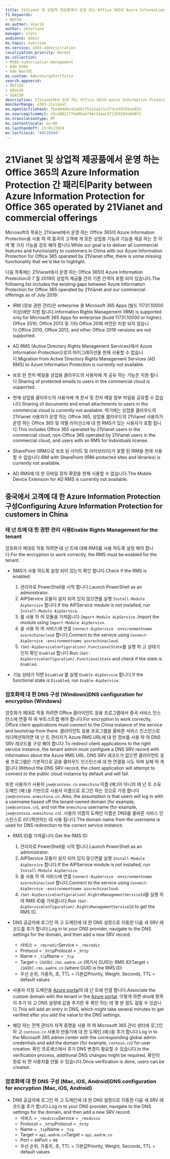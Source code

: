 ```yaml
---
title: 21Vianet 및 상업적 제공품에서 운영 하는 Office 365의 Azure Information Protection 간 패리티
f1.keywords:
- NOCSH
ms.author: sharik
author: skjerland
manager: scotv
audience: Admin
ms.topic: overview
ms.service: o365-administration
localization_priority: Normal
ms.collection:
- M365-subscription-management
- Adm_O365
- Adm_NonTOC
ms.custom: AdminSurgePortfolio
search.appverid:
- MET150
- GEU150
- GEA150
description: 21Vianet에서 운영 하는 Office 365의 Azure Information Protection에 대해 자세히 알아보고 중국의 고객을 위해이를 구성 하는 방법을 알아보세요.
monikerRange: o365-21vianet
ms.openlocfilehash: 7be40466c43a49cf51a2a2c1c273cef035bee831
ms.sourcegitcommit: d3ca8021f7da00a474ac14aac5f1358204a848f2
ms.translationtype: MT
ms.contentlocale: ko-KR
ms.lasthandoff: 12/01/2020
ms.locfileid: "49519344"
---
```

# <a name="parity-between-azure-information-protection-for-office-365-operated-by-21vianet-and-commercial-offerings"></a><span data-ttu-id="04eee-103">21Vianet 및 상업적 제공품에서 운영 하는 Office 365의 Azure Information Protection 간 패리티</span><span class="sxs-lookup"><span data-stu-id="04eee-103">Parity between Azure Information Protection for Office 365 operated by 21Vianet and commercial offerings</span></span>

<span data-ttu-id="04eee-104">Microsoft의 목표는 21Vianet에서 운영 하는 Office 365의 Azure Information Protection을 사용 하 여 중국의 고객에 게 모든 상업용 기능과 기능을 제공 하는 것 이며 몇 가지 기능을 강조 해야 합니다.</span><span class="sxs-lookup"><span data-stu-id="04eee-104">While our goal is to deliver all commercial features and functionality to customers in China with our Azure Information Protection for Office 365 operated by 21Vianet offer, there is some missing functionality that we'd like to highlight.</span></span>

<span data-ttu-id="04eee-105">다음 목록에는 21Vianet에서 운영 하는 Office 365의 Azure Information Protection과 7 월 2019의 상업적 제공품 간의 기존 간격이 포함 되어 있습니다.</span><span class="sxs-lookup"><span data-stu-id="04eee-105">The following list includes the existing gaps between Azure Information Protection for Office 365 operated by 21Vianet and our commercial offerings as of July 2019:</span></span>

- <span data-ttu-id="04eee-106">IRM (정보 권한 관리)은 enterprise 용 Microsoft 365 Apps (빌드 11731.10000 이상)에만 지원 됩니다.</span><span class="sxs-lookup"><span data-stu-id="04eee-106">Information Rights Management (IRM) is supported only for Microsoft 365 Apps for enterprise (build 11731.10000 or higher).</span></span> <span data-ttu-id="04eee-107">Office 2010, Office 2013 및 기타 Office 2016 버전은 지원 되지 않습니다.</span><span class="sxs-lookup"><span data-stu-id="04eee-107">Office 2010, Office 2013, and other Office 2016 versions are not supported.</span></span>

- <span data-ttu-id="04eee-108">AD RMS (Active Directory Rights Management Services)에서 Azure Information Protection으로의 마이그레이션을 현재 사용할 수 없습니다.</span><span class="sxs-lookup"><span data-stu-id="04eee-108">Migration from Active Directory Rights Management Services (AD RMS) to Azure Information Protection is currently not available.</span></span>
  
- <span data-ttu-id="04eee-109">보호 된 전자 메일을 상업용 클라우드의 사용자에 게 공유 하는 기능은 지원 됩니다.</span><span class="sxs-lookup"><span data-stu-id="04eee-109">Sharing of protected emails to users in the commercial cloud is supported.</span></span>
  
- <span data-ttu-id="04eee-110">현재 상업용 클라우드의 사용자에 게 문서 및 전자 메일 첨부 파일을 공유할 수 없습니다.</span><span class="sxs-lookup"><span data-stu-id="04eee-110">Sharing of documents and email attachments to users in the commercial cloud is currently not available.</span></span> <span data-ttu-id="04eee-111">여기에는 상업용 클라우드의 21Vianet 사용자가 운영 하는 Office 365, 상업용 클라우드의 21Vianet 사용자가 운영 하는 Office 365 및 개별 라이선스에 대 한 RMS가 있는 사용자가 포함 됩니다.</span><span class="sxs-lookup"><span data-stu-id="04eee-111">This includes Office 365 operated by 21Vianet users in the commercial cloud, non-Office 365 operated by 21Vianet users in the commercial cloud, and users with an RMS for Individuals license.</span></span>
  
- <span data-ttu-id="04eee-112">SharePoint (IRM으로 보호 된 사이트 및 라이브러리)가 포함 된 IRM을 현재 사용할 수 없습니다.</span><span class="sxs-lookup"><span data-stu-id="04eee-112">IRM with SharePoint (IRM-protected sites and libraries) is currently not available.</span></span>
  
- <span data-ttu-id="04eee-113">AD RMS에 대 한 모바일 장치 확장을 현재 사용할 수 없습니다.</span><span class="sxs-lookup"><span data-stu-id="04eee-113">The Mobile Device Extension for AD RMS is currently not available.</span></span>

## <a name="configuring-azure-information-protection-for-customers-in-china"></a><span data-ttu-id="04eee-114">중국에서 고객에 대 한 Azure Information Protection 구성</span><span class="sxs-lookup"><span data-stu-id="04eee-114">Configuring Azure Information Protection for customers in China</span></span>

### <a name="enable-rights-management-for-the-tenant"></a><span data-ttu-id="04eee-115">테 넌 트에 대 한 권한 관리 사용</span><span class="sxs-lookup"><span data-stu-id="04eee-115">Enable Rights Management for the tenant</span></span>

<span data-ttu-id="04eee-116">암호화가 제대로 작동 하려면 테 넌 트에 대해 RMS를 사용 하도록 설정 해야 합니다.</span><span class="sxs-lookup"><span data-stu-id="04eee-116">For the encryption to work correctly, the RMS must be enabled for the tenant.</span></span>

- <span data-ttu-id="04eee-117">RMS가 사용 하도록 설정 되어 있는지 확인 합니다.</span><span class="sxs-lookup"><span data-stu-id="04eee-117">Check if the RMS is enabled:</span></span>
  1. <span data-ttu-id="04eee-118">관리자로 PowerShell을 시작 합니다.</span><span class="sxs-lookup"><span data-stu-id="04eee-118">Launch PowerShell as an administrator.</span></span>
  2. <span data-ttu-id="04eee-119">AIPService 모듈이 설치 되어 있지 않으면를 실행 `Install-Module AipService` 합니다.</span><span class="sxs-lookup"><span data-stu-id="04eee-119">If the AIPService module is not installed, run `Install-Module AipService`.</span></span>
  3. <span data-ttu-id="04eee-120">를 사용 하 여 모듈을 가져옵니다 `Import-Module AipService` .</span><span class="sxs-lookup"><span data-stu-id="04eee-120">Import the module using `Import-Module AipService`.</span></span>
  4. <span data-ttu-id="04eee-121">을 사용 하 여 서비스에 연결 `Connect-AipService -environmentname azurechinacloud` 합니다.</span><span class="sxs-lookup"><span data-stu-id="04eee-121">Connect to the service using `Connect-AipService -environmentname azurechinacloud`.</span></span>
  5. <span data-ttu-id="04eee-122">`(Get-AipServiceConfiguration).FunctionalState`를 실행 하 고 상태가 인지 확인 `Enabled` 합니다.</span><span class="sxs-lookup"><span data-stu-id="04eee-122">Run `(Get-AipServiceConfiguration).FunctionalState` and check if the state is `Enabled`.</span></span>

- <span data-ttu-id="04eee-123">기능 상태가 이면 `Disabled` 를 실행 `Enable-AipService` 합니다.</span><span class="sxs-lookup"><span data-stu-id="04eee-123">If the functional state is `Disabled`, run `Enable-AipService`.</span></span>

### <a name="dns-configuration-for-encryption-windows"></a><span data-ttu-id="04eee-124">암호화에 대 한 DNS 구성 (Windows)</span><span class="sxs-lookup"><span data-stu-id="04eee-124">DNS configuration for encryption (Windows)</span></span>

<span data-ttu-id="04eee-125">암호화가 제대로 작동 하려면 Office 클라이언트 응용 프로그램에서 중국 서비스 인스턴스에 연결 하 여 부트스트랩 해야 합니다.</span><span class="sxs-lookup"><span data-stu-id="04eee-125">For encryption to work correctly, Office client applications must connect to the China instance of the service and bootstrap from there.</span></span> <span data-ttu-id="04eee-126">클라이언트 응용 프로그램을 올바른 서비스 인스턴스로 리디렉션하려면 테 넌 트 관리자가 Azure RMS URL에 대 한 정보를 사용 하 여 DNS SRV 레코드를 구성 해야 합니다.</span><span class="sxs-lookup"><span data-stu-id="04eee-126">To redirect client applications to the right service instance, the tenant admin must configure a DNS SRV record with information about the Azure RMS URL.</span></span> <span data-ttu-id="04eee-127">DNS SRV 레코드가 없으면 클라이언트 응용 프로그램은 기본적으로 공용 클라우드 인스턴스에 대 한 연결을 시도 하며 실패 하 게 됩니다.</span><span class="sxs-lookup"><span data-stu-id="04eee-127">Without the DNS SRV record, the client application will attempt to connect to the public cloud instance by default and will fail.</span></span>

<span data-ttu-id="04eee-128">또한 사용자가 사용자 `joe@contoso.cn` `onmschina` 이름 (예:)이 아니라 테 넌 트 소유 도메인 (예:)을 기반으로 사용자 이름으로 로그인 하는 것으로 가정 합니다 `joe@contoso.onmschina.cn` .</span><span class="sxs-lookup"><span data-stu-id="04eee-128">Also, the assumption is that users will log in with a username based off the tenant-owned domain (for example, `joe@contoso.cn`), and not the `onmschina` username (for example, `joe@contoso.onmschina.cn`).</span></span> <span data-ttu-id="04eee-129">사용자 이름의 도메인 이름은 DNS를 올바른 서비스 인스턴스로 리디렉션하는 데 사용 됩니다.</span><span class="sxs-lookup"><span data-stu-id="04eee-129">The domain name from the username is used for DNS redirection to the correct service instance.</span></span>

- <span data-ttu-id="04eee-130">RMS ID를 가져옵니다.</span><span class="sxs-lookup"><span data-stu-id="04eee-130">Get the RMS ID:</span></span>
  1. <span data-ttu-id="04eee-131">관리자로 PowerShell을 시작 합니다.</span><span class="sxs-lookup"><span data-stu-id="04eee-131">Launch PowerShell as an administrator.</span></span>
  2. <span data-ttu-id="04eee-132">AIPService 모듈이 설치 되어 있지 않으면를 실행 `Install-Module AipService` 합니다.</span><span class="sxs-lookup"><span data-stu-id="04eee-132">If the AIPService module is not installed, run `Install-Module AipService`.</span></span>
  3. <span data-ttu-id="04eee-133">을 사용 하 여 서비스에 연결 `Connect-AipService -environmentname azurechinacloud` 합니다.</span><span class="sxs-lookup"><span data-stu-id="04eee-133">Connect to the service using `Connect-AipService -environmentname azurechinacloud`.</span></span>
  4. <span data-ttu-id="04eee-134">`(Get-AipServiceConfiguration).RightsManagementServiceId`를 실행 하 여 RMS ID를 가져옵니다.</span><span class="sxs-lookup"><span data-stu-id="04eee-134">Run `(Get-AipServiceConfiguration).RightsManagementServiceId` to get the RMS ID.</span></span>

- <span data-ttu-id="04eee-135">DNS 공급자에 로그인 하 고 도메인에 대 한 DNS 설정으로 이동한 다음 새 SRV 레코드를 추가 합니다.</span><span class="sxs-lookup"><span data-stu-id="04eee-135">Log in to your DNS provider, navigate to the DNS settings for the domain, and then add a new SRV record.</span></span>
  - <span data-ttu-id="04eee-136">서비스 = `_rmsredir`</span><span class="sxs-lookup"><span data-stu-id="04eee-136">Service = `_rmsredir`</span></span>
  - <span data-ttu-id="04eee-137">Protocol = `_http`</span><span class="sxs-lookup"><span data-stu-id="04eee-137">Protocol = `_http`</span></span>
  - <span data-ttu-id="04eee-138">Name = `_tcp`</span><span class="sxs-lookup"><span data-stu-id="04eee-138">Name = `_tcp`</span></span>
  - <span data-ttu-id="04eee-139">Target = `[GUID].rms.aadrm.cn` (여기서 GUID는 RMS ID)</span><span class="sxs-lookup"><span data-stu-id="04eee-139">Target = `[GUID].rms.aadrm.cn` (where GUID is the RMS ID)</span></span>
  - <span data-ttu-id="04eee-140">우선 순위, 가중치, 초, TTL = 기본값</span><span class="sxs-lookup"><span data-stu-id="04eee-140">Priority, Weight, Seconds, TTL = default values</span></span>

- <span data-ttu-id="04eee-141">사용자 지정 도메인을 [Azure portal](https://portal.azure.cn/#blade/Microsoft_AAD_IAM/ActiveDirectoryMenuBlade/Domains)의 테 넌 트에 연결 합니다.</span><span class="sxs-lookup"><span data-stu-id="04eee-141">Associate the custom domain with the tenant in the [Azure portal](https://portal.azure.cn/#blade/Microsoft_AAD_IAM/ActiveDirectoryMenuBlade/Domains).</span></span> <span data-ttu-id="04eee-142">이렇게 하면 dns에 항목이 추가 되 고 DNS 설정에 값을 추가한 후 확인 하는 데 몇 분 정도 걸릴 수 있습니다.</span><span class="sxs-lookup"><span data-stu-id="04eee-142">This will add an entry in DNS, which might take several minutes to get verified after you add the value to the DNS settings.</span></span>

- <span data-ttu-id="04eee-143">해당 하는 전역 관리자 자격 증명을 사용 하 여 Microsoft 365 관리 센터에 로그인 하 고 `contoso.cn` 사용자 만들기에 대 한 도메인 (예:)을 추가 합니다.</span><span class="sxs-lookup"><span data-stu-id="04eee-143">Log in to the Microsoft 365 admin center with the corresponding global admin credentials and add the domain (for example, `contoso.cn`) for user creation.</span></span> <span data-ttu-id="04eee-144">확인 프로세스에서 추가 DNS 변경이 필요할 수 있습니다.</span><span class="sxs-lookup"><span data-stu-id="04eee-144">In the verification process, additional DNS changes might be required.</span></span> <span data-ttu-id="04eee-145">확인이 완료 되 면 사용자를 만들 수 있습니다.</span><span class="sxs-lookup"><span data-stu-id="04eee-145">Once verification is done, users can be created.</span></span>

### <a name="dns-configuration-for-encryption-mac-ios-android"></a><span data-ttu-id="04eee-146">암호화에 대 한 DNS 구성 (Mac, iOS, Android)</span><span class="sxs-lookup"><span data-stu-id="04eee-146">DNS configuration for encryption (Mac, iOS, Android)</span></span>

- <span data-ttu-id="04eee-147">DNS 공급자에 로그인 하 고 도메인에 대 한 DNS 설정으로 이동한 다음 새 SRV 레코드를 추가 합니다.</span><span class="sxs-lookup"><span data-stu-id="04eee-147">Log in to your DNS provider, navigate to the DNS settings for the domain, and then add a new SRV record.</span></span>
  - <span data-ttu-id="04eee-148">서비스 = `_rmsdisco`</span><span class="sxs-lookup"><span data-stu-id="04eee-148">Service = `_rmsdisco`</span></span>
  - <span data-ttu-id="04eee-149">Protocol = `_http`</span><span class="sxs-lookup"><span data-stu-id="04eee-149">Protocol = `_http`</span></span>
  - <span data-ttu-id="04eee-150">Name = `_tcp`</span><span class="sxs-lookup"><span data-stu-id="04eee-150">Name = `_tcp`</span></span>
  - <span data-ttu-id="04eee-151">Target = `api.aadrm.cn`</span><span class="sxs-lookup"><span data-stu-id="04eee-151">Target = `api.aadrm.cn`</span></span>
  - <span data-ttu-id="04eee-152">Port = `80`</span><span class="sxs-lookup"><span data-stu-id="04eee-152">Port = `80`</span></span>
  - <span data-ttu-id="04eee-153">우선 순위, 가중치, 초, TTL = 기본값</span><span class="sxs-lookup"><span data-stu-id="04eee-153">Priority, Weight, Seconds, TTL = default values</span></span>
